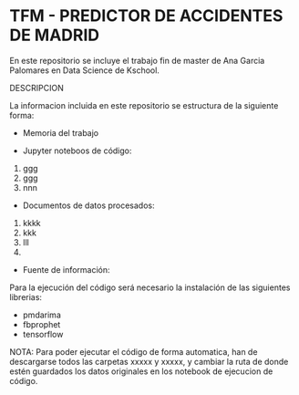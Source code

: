 # TFM - PREDICTOR DE ACCIDENTES DE MADRID

En este repositorio se incluye el trabajo fin de master de Ana Garcia Palomares  en Data Science de Kschool.

DESCRIPCION

La informacion incluida en este repositorio se estructura de la siguiente forma:
- Memoria del trabajo

- Jupyter noteboos de código:
1. ggg
2. ggg
3. nnn

- Documentos de datos procesados:
1. kkkk
2. kkk
3. lll
4. 
- Fuente de información:



Para la ejecución del código será necesario la instalación de las siguientes librerias:
- pmdarima
- fbprophet
- tensorflow

NOTA: Para poder ejecutar el código de forma automatica, han de descargarse todos las carpetas xxxxx y xxxxx, y cambiar la ruta de donde estén guardados los datos originales en los notebook de ejecucion de código.
